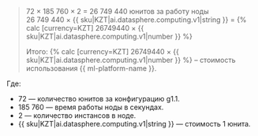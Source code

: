 > 72 × 185 760 × 2 = 26 749 440 юнитов за работу ноды
> 26&nbsp;749&nbsp;440&nbsp;×&nbsp;{{ sku|KZT|ai.datasphere.computing.v1|string }} = {% calc [currency=KZT] 26749440 × {{ sku|KZT|ai.datasphere.computing.v1|number }} %}
>
> Итого: {% calc [currency=KZT] 26749440 × {{ sku|KZT|ai.datasphere.computing.v1|number }} %} – стоимость использования {{ ml-platform-name }}.

Где:
* 72 — количество юнитов за конфигурацию g1.1.
* 185 760 — время работы ноды в секундах.
* 2 — количество инстансов в ноде.
* {{ sku|KZT|ai.datasphere.computing.v1|string }} — стоимость 1 юнита.
